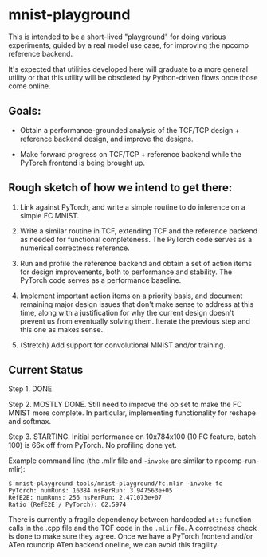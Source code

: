 # mnist-playground

This is intended to be a short-lived "playground" for doing various experiments, guided by a real model use case, for improving the npcomp reference backend.

It's expected that utilities developed here will graduate to a more general utility or that this utility will be obsoleted by Python-driven flows once those come online.

## Goals:

- Obtain a performance-grounded analysis of the TCF/TCP design + reference backend design, and improve the designs.

- Make forward progress on TCF/TCP + reference backend while the PyTorch frontend is being brought up.

## Rough sketch of how we intend to get there:

1. Link against PyTorch, and write a simple routine to do inference on a simple FC MNIST.

2. Write a similar routine in TCF, extending TCF and the reference backend as needed for functional completeness. The PyTorch code serves as a numerical correctness reference.

3. Run and profile the reference backend and obtain a set of action items for design improvements, both to performance and stability. The PyTorch code serves as a performance baseline.

4. Implement important action items on a priority basis, and document remaining major design issues that don't make sense to address at this time, along with a justification for why the current design doesn't prevent us from eventually solving them. Iterate the previous step and this one as makes sense.

5. (Stretch) Add support for convolutional MNIST and/or training.

## Current Status

Step 1. DONE

Step 2. MOSTLY DONE. Still need to improve the op set to make the FC MNIST more complete. In particular, implementing functionality for reshape and softmax.

Step 3. STARTING. Initial performance on 10x784x100 (10 FC feature, batch 100) is 66x off from PyTorch. No profiling done yet.

Example command line (the .mlir file and `-invoke` are similar to npcomp-run-mlir):

```
$ mnist-playground tools/mnist-playground/fc.mlir -invoke fc
PyTorch: numRuns: 16384 nsPerRun: 3.947563e+05
RefE2E: numRuns: 256 nsPerRun: 2.471073e+07
Ratio (RefE2E / PyTorch): 62.5974
```

There is currently a fragile dependency between hardcoded `at::` function calls in the .cpp file and the TCF code in the `.mlir` file. A correctness check is done to make sure they agree. Once we have a PyTorch frontend and/or ATen roundrip ATen backend oneline, we can avoid this fragility.
